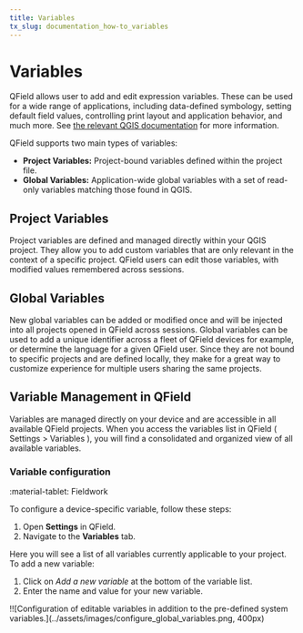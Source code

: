 ```yaml
---
title: Variables
tx_slug: documentation_how-to_variables
---
```


# Variables

QField allows user to add and edit expression variables.
These can be used for a wide range of applications, including data-defined symbology, setting default field values, controlling print layout and application behavior, and much more.
See [the relevant QGIS documentation](https://docs.qgis.org/3.40/en/docs/user_manual/introduction/general_tools.html#storing-values-in-variables) for more information.

QField supports two main types of variables:

- **Project Variables:** Project-bound variables defined within the project file.
- **Global Variables:** Application-wide global variables with a set of read-only variables matching those found in QGIS.

## Project Variables

Project variables are defined and managed directly within your QGIS project.
They allow you to add custom variables that are only relevant in the context of a specific project.
QField users can edit those variables, with modified values remembered across sessions.

## Global Variables

New global variables can be added or modified once and will be injected into all projects opened in QField across sessions.
Global variables can be used to add a unique identifier across a fleet of QField devices for example, or determine the language for a given QField user.
Since they are not bound to specific projects and are defined locally, they make for a great way to customize experience for multiple users sharing the same projects.

## Variable Management in QField

Variables are managed directly on your device and are accessible in all available QField projects.
When you access the variables list in QField ( Settings > Variables ), you will find a consolidated and organized view of all available variables.

### Variable configuration

:material-tablet: Fieldwork

To configure a device-specific variable, follow these steps:

1. Open **Settings** in QField.
2. Navigate to the **Variables** tab.

Here you will see a list of all variables currently applicable to your project.
To add a new variable:

1. Click on *Add a new variable* at the bottom of the variable list.
2. Enter the name and value for your new variable.

!![Configuration of editable variables in addition to the
pre-defined system variables.](../assets/images/configure_global_variables.png, 400px)
